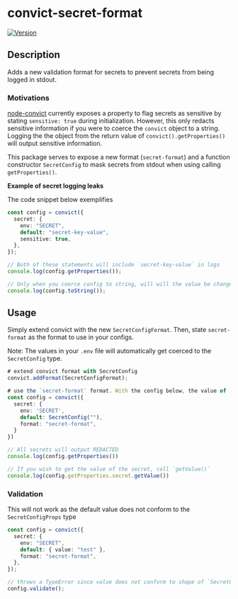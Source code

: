 # convict-secret-format

[![Version](https://img.shields.io/npm/v/@austinwoon/convict-secret-format)](https://www.npmjs.com/package/@austinwoon/convict-secret-format)

## Description

Adds a new validation format for secrets to prevent secrets from being logged in stdout.

### Motivations

[node-convict](https://github.com/mozilla/node-convict) currently exposes a property to flag secrets as sensitive by stating `sensitive: true` during initialization. However, this only redacts sensitive information if you were to coerce the `convict` object to a string. Logging the the object from the return value of `convict().getProperties()` will output sensitive information.

This package serves to expose a new format (`secret-format`) and a function constructor `SecretConfig` to mask secrets from stdout when using calling `getProperties()`.

**Example of secret logging leaks**

The code snippet below exemplifies

```typescript
const config = convict({
  secret: {
    env: "SECRET",
    default: "secret-key-value",
    sensitive: true,
  },
});

// Both of these statements will include `secret-key-value` in logs
console.log(config.getProperties());

// Only when you coerce config to string, will will the value be changed to SENSITIVE
console.log(config.toString());
```

## Usage

Simply extend convict with the new `SecretConfigFormat`. Then, state `secret-format` as the format to use in your configs.

Note: The values in your `.env` file will automatically get coerced to the `SecretConfig` type.

```typescript
# extend convict format with SecretConfig
convict.addFormat(SecretConfigFormat);

# use the `secret-format` format. With the config below, the value of `SECRET` in your `.env` file will be coerced to `SecretConfig`
const config = convict({
  secret: {
    env: 'SECRET',
    default: SecretConfig(""),
    format: "secret-format",
  }
})

// All secrets will output REDACTED
console.log(config.getProperties())

// If you wish to get the value of the secret, call `getValue()`
console.log(config.getProperties.secret.getValue())
```

### Validation

This will not work as the default value does not conform to the `SecretConfigProps` type

```typescript
const config = convict({
  secret: {
    env: "SECRET",
    default: { value: "test" },
    format: "secret-format",
  },
});

// throws a TypeError since value does not conform to shape of `SecretConfigProps`
config.validate();
```
